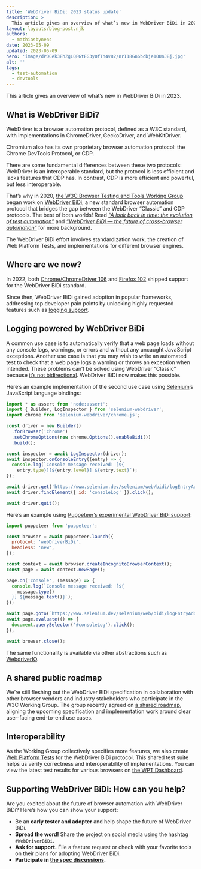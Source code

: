 ```yaml
---
title: 'WebDriver BiDi: 2023 status update'
description: >
  This article gives an overview of what’s new in WebDriver BiDi in 2023.
layout: layouts/blog-post.njk
authors:
  - mathiasbynens
date: 2023-05-09
updated: 2023-05-09
hero: 'image/dPDCek3EhZgLQPGtEG3y0fTn4v82/nrI18Gn6bcbje10UnJBj.jpg'
alt: ''
tags:
  - test-automation
  - devtools
---
```

This article gives an overview of what’s new in WebDriver BiDi in 2023.

## What is WebDriver BiDi?

WebDriver is a browser automation protocol, defined as a W3C standard, with implementations in ChromeDriver, GeckoDriver, and WebKitDriver.

Chromium also has its own proprietary browser automation protocol: the Chrome DevTools Protocol, or CDP.

There are some fundamental differences between these two protocols: WebDriver is an interoperable standard, but the protocol is less efficient and lacks features that CDP has. In contrast, CDP is more efficient and powerful, but less interoperable.

That’s why in 2020, [the W3C Browser Testing and Tools Working Group](https://www.w3.org/groups/wg/browser-tools-testing) began work on [WebDriver BiDi](https://w3c.github.io/webdriver-bidi/), a new standard browser automation protocol that bridges the gap between the WebDriver “Classic” and CDP protocols. The best of both worlds! Read [_“A look back in time: the evolution of test automation”_](/blog/test-automation-evolution/) and [_“WebDriver BiDi — the future of cross-browser automation”_](/articles/webdriver-bidi/) for more background.

The WebDriver BiDi effort involves standardization work, the creation of Web Platform Tests, and implementations for different browser engines.

## Where are we now?

In 2022, both [Chrome/ChromeDriver 106](https://crbug.com/chromedriver/4016) and [Firefox 102](https://bugzilla.mozilla.org/show_bug.cgi?id=1753997) shipped support for the WebDriver BiDi standard.

Since then, WebDriver BiDi gained adoption in popular frameworks, addressing top developer pain points by unlocking highly requested features such as [logging support](https://www.selenium.dev/documentation/webdriver/bidirectional/bidirectional_w3c/log/).

## Logging powered by WebDriver BiDi

A common use case is to automatically verify that a web page loads without any console logs, warnings, or errors and without any uncaught JavaScript exceptions. Another use case is that you may wish to write an automated test to check that a web page logs a warning or throws an exception when intended. These problems can’t be solved using WebDriver “Classic” because [it’s not bidirectional](/blog/test-automation-evolution/#what-are-the-low-level-controls). WebDriver BiDi now makes this possible.

Here’s an example implementation of the second use case using [Selenium](https://www.selenium.dev/)’s JavaScript language bindings:

```js
import * as assert from 'node:assert';
import { Builder, LogInspector } from 'selenium-webdriver';
import chrome from 'selenium-webdriver/chrome.js';

const driver = new Builder()
  .forBrowser('chrome')
  .setChromeOptions(new chrome.Options().enableBidi())
  .build();

const inspector = await LogInspector(driver);
await inspector.onConsoleEntry((entry) => {
  console.log(`Console message received: [${
    entry.type}][${entry.level}] ${entry.text}`);
});

await driver.get('https://www.selenium.dev/selenium/web/bidi/logEntryAdded.html');
await driver.findElement({ id: 'consoleLog' }).click();

await driver.quit();
```

Here’s an example using [Puppeteer’s experimental WebDriver BiDi support](https://puppeteer.github.io/ispuppeteerwebdriverbidiready/):


```js
import puppeteer from 'puppeteer';

const browser = await puppeteer.launch({
  protocol: 'webDriverBiDi',
  headless: 'new',
});

const context = await browser.createIncognitoBrowserContext();
const page = await context.newPage();

page.on('console', (message) => {
  console.log(`Console message received: [${
    message.type()
  }] ${message.text()}`);
});

await page.goto(`https://www.selenium.dev/selenium/web/bidi/logEntryAdded.html`);
await page.evaluate(() => {
  document.querySelector('#consoleLog').click();
});

await browser.close();
```

The same functionality is available via other abstractions such as [WebdriverIO](https://webdriver.io/blog/2022/12/01/webdriverio-v8-released/#webdriver-bidi-support).

## A shared public roadmap

We’re still fleshing out the WebDriver BiDi specification in collaboration with other browser vendors and industry stakeholders who participate in the W3C Working Group. The group recently agreed on [a shared roadmap](https://github.com/w3c/webdriver-bidi/blob/HEAD/roadmap.md), aligning the upcoming specification and implementation work around clear user-facing end-to-end use cases.

## Interoperability

As the Working Group collectively specifies more features, we also create [Web Platform Tests](https://github.com/web-platform-tests/wpt/tree/master/webdriver/tests/bidi) for the WebDriver BiDi protocol. This shared test suite helps us verify correctness and interoperability of implementations. You can view the latest test results for various browsers on [the WPT Dashboard](https://wpt.fyi/results/webdriver/tests/bidi).

## Supporting WebDriver BiDi: How can you help?

Are you excited about the future of browser automation with WebDriver BiDi? Here’s how you can show your support:

- Be an **early tester and adopter** and help shape the future of WebDriver BiDi.
- **Spread the word!** Share the project on social media using the hashtag `#WebDriverBiDi`.
- **Ask for support.** File a feature request or check with your favorite tools on their plans for adopting WebDriver BiDi.
- **Participate in [the spec discussions](https://github.com/w3c/webdriver-bidi/issues).**
